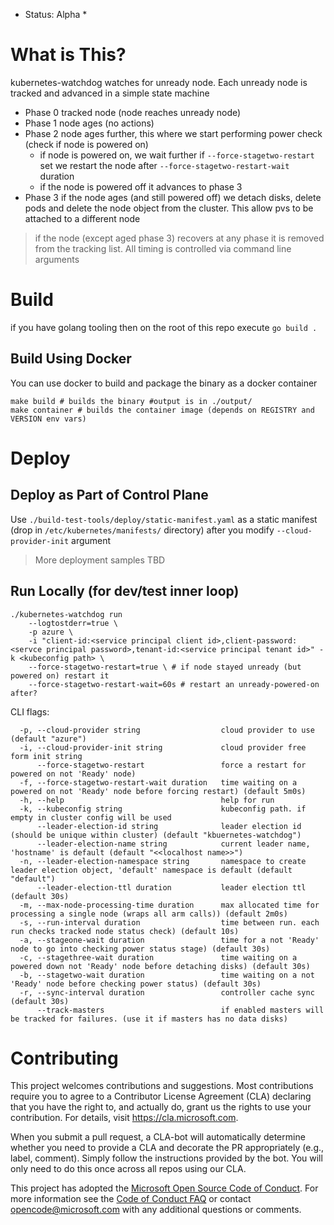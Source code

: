 * Status: Alpha *

# What is This?

kubernetes-watchdog watches for unready node. Each unready node is tracked and advanced in a simple state machine
- Phase 0 tracked node (node reaches unready node)
- Phase 1 node ages (no actions)
- Phase 2 node ages further, this where we start performing power check (check if node is powered on)
  - if node is powered on, we wait further if `--force-stagetwo-restart` set we restart the node after `--force-stagetwo-restart-wait` duration
  - if the node is powered off it advances to phase 3
- Phase 3 if the node ages (and still powered off) we detach disks, delete pods and delete the node object from the cluster. This allow pvs to be attached to a different node


> if the node (except aged phase 3) recovers at any phase it is removed from the tracking list. All timing is controlled via command line arguments

# Build
if you have golang tooling then on the root of this repo execute `go build .`

## Build Using Docker
You can use docker to build and package the binary as a docker container

```
make build # builds the binary #output is in ./output/
make container # builds the container image (depends on REGISTRY and VERSION env vars)

```

# Deploy

## Deploy as Part of Control Plane
Use `./build-test-tools/deploy/static-manifest.yaml` as a static manifest (drop in `/etc/kubernetes/manifests/` directory) after you modify `--cloud-provider-init` argument

> More deployment samples TBD


## Run Locally (for dev/test inner loop)

```
./kubernetes-watchdog run 
	--logtostderr=true \
	-p azure \
	-i "client-id:<service principal client id>,client-password:<servce principal password>,tenant-id:<service principal tenant id>" -k <kubeconfig path> \
	--force-stagetwo-restart=true \ # if node stayed unready (but powered on) restart it
	--force-stagetwo-restart-wait=60s # restart an unready-powered-on after? 
```

CLI flags: 
```
  -p, --cloud-provider string                  cloud provider to use (default "azure")
  -i, --cloud-provider-init string             cloud provider free form init string
      --force-stagetwo-restart                 force a restart for  powered on not 'Ready' node)
  -f, --force-stagetwo-restart-wait duration   time waiting on a powered on not 'Ready' node before forcing restart) (default 5m0s)
  -h, --help                                   help for run
  -k, --kubeconfig string                      kubeconfig path. if empty in cluster config will be used
      --leader-election-id string              leader election id (should be unique within cluster) (default "kbuernetes-watchdog")
      --leader-election-name string            current leader name, 'hostname' is default (default "<<localhost name>>")
  -n, --leader-election-namespace string       namespace to create leader election object, 'default' namespace is default (default "default")
      --leader-election-ttl duration           leader election ttl (default 30s)
  -m, --max-node-processing-time duration      max allocated time for processing a single node (wraps all arm calls)) (default 2m0s)
  -s, --run-interval duration                  time between run. each run checks tracked node status check) (default 10s)
  -a, --stageone-wait duration                 time for a not 'Ready' node to go into checking power status stage) (default 30s)
  -c, --stagethree-wait duration               time waiting on a powered down not 'Ready' node before detaching disks) (default 30s)
  -b, --stagetwo-wait duration                 time waiting on a not 'Ready' node before checking power status) (default 30s)
  -r, --sync-interval duration                 controller cache sync (default 30s)
      --track-masters                          if enabled masters will be tracked for failures. (use it if masters has no data disks)
```

# Contributing

This project welcomes contributions and suggestions.  Most contributions require you to agree to a
Contributor License Agreement (CLA) declaring that you have the right to, and actually do, grant us
the rights to use your contribution. For details, visit https://cla.microsoft.com.

When you submit a pull request, a CLA-bot will automatically determine whether you need to provide
a CLA and decorate the PR appropriately (e.g., label, comment). Simply follow the instructions
provided by the bot. You will only need to do this once across all repos using our CLA.

This project has adopted the [Microsoft Open Source Code of Conduct](https://opensource.microsoft.com/codeofconduct/).
For more information see the [Code of Conduct FAQ](https://opensource.microsoft.com/codeofconduct/faq/) or
contact [opencode@microsoft.com](mailto:opencode@microsoft.com) with any additional questions or comments.

